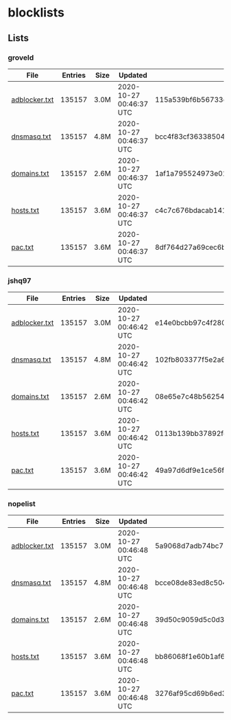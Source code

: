 # blocklists

## Lists

### groveld

|File|Entries|Size|Updated|Hash|
|-|-|-|-|-|
|[adblocker.txt](https://raw.githubusercontent.com/groveld/blocklists/lists/groveld/adblocker.txt)|135157|3.0M|2020-10-27 00:46:37 UTC|115a539bf6b56733d0f0a9b2d17c50e9f60fe790|
|[dnsmasq.txt](https://raw.githubusercontent.com/groveld/blocklists/lists/groveld/dnsmasq.txt)|135157|4.8M|2020-10-27 00:46:37 UTC|bcc4f83cf36338504dd26c1a3468bac24d2ca575|
|[domains.txt](https://raw.githubusercontent.com/groveld/blocklists/lists/groveld/domains.txt)|135157|2.6M|2020-10-27 00:46:37 UTC|1af1a795524973e0127c45de157daa8b0e83ce93|
|[hosts.txt](https://raw.githubusercontent.com/groveld/blocklists/lists/groveld/hosts.txt)|135157|3.6M|2020-10-27 00:46:37 UTC|c4c7c676bdacab1416072eaf3c9471bf077b2f3c|
|[pac.txt](https://raw.githubusercontent.com/groveld/blocklists/lists/groveld/pac.txt)|135157|3.6M|2020-10-27 00:46:37 UTC|8df764d27a69cec6b3e32e7da76ab6d083a78578|

### jshq97

|File|Entries|Size|Updated|Hash|
|-|-|-|-|-|
|[adblocker.txt](https://raw.githubusercontent.com/groveld/blocklists/lists/jshq97/adblocker.txt)|135157|3.0M|2020-10-27 00:46:42 UTC|e14e0bcbb97c4f28045b4b81b95d0cb5a1951505|
|[dnsmasq.txt](https://raw.githubusercontent.com/groveld/blocklists/lists/jshq97/dnsmasq.txt)|135157|4.8M|2020-10-27 00:46:42 UTC|102fb803377f5e2a6d1a75bb41c2a4873d9c218a|
|[domains.txt](https://raw.githubusercontent.com/groveld/blocklists/lists/jshq97/domains.txt)|135157|2.6M|2020-10-27 00:46:42 UTC|08e65e7c48b5625457f0bb4fac090c9ea57dec93|
|[hosts.txt](https://raw.githubusercontent.com/groveld/blocklists/lists/jshq97/hosts.txt)|135157|3.6M|2020-10-27 00:46:42 UTC|0113b139bb37892fd791c69c3f7342e2c6c308dc|
|[pac.txt](https://raw.githubusercontent.com/groveld/blocklists/lists/jshq97/pac.txt)|135157|3.6M|2020-10-27 00:46:42 UTC|49a97d6df9e1ce56f6495883657d3efe2d5a4fbc|

### nopelist

|File|Entries|Size|Updated|Hash|
|-|-|-|-|-|
|[adblocker.txt](https://raw.githubusercontent.com/groveld/blocklists/lists/nopelist/adblocker.txt)|135157|3.0M|2020-10-27 00:46:48 UTC|5a9068d7adb74bc74a04d07b9aa73ac781286ec9|
|[dnsmasq.txt](https://raw.githubusercontent.com/groveld/blocklists/lists/nopelist/dnsmasq.txt)|135157|4.8M|2020-10-27 00:46:48 UTC|bcce08de83ed8c5043ad7a9dc031d381de0d3391|
|[domains.txt](https://raw.githubusercontent.com/groveld/blocklists/lists/nopelist/domains.txt)|135157|2.6M|2020-10-27 00:46:48 UTC|39d50c9059d5c0d3a987205bf9175920038f1c62|
|[hosts.txt](https://raw.githubusercontent.com/groveld/blocklists/lists/nopelist/hosts.txt)|135157|3.6M|2020-10-27 00:46:48 UTC|bb86068f1e60b1af60217c2f2f44ffb46a2d4057|
|[pac.txt](https://raw.githubusercontent.com/groveld/blocklists/lists/nopelist/pac.txt)|135157|3.6M|2020-10-27 00:46:48 UTC|3276af95cd69b6ed316c274fd8ea5d05d2723be6|
